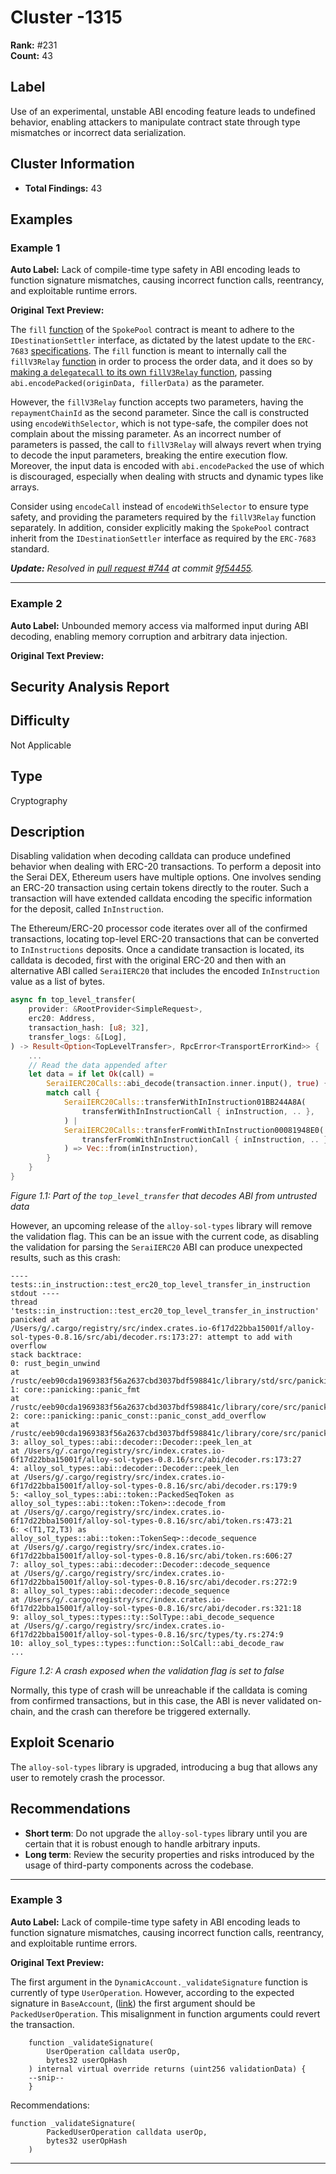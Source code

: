 # Cluster -1315

**Rank:** #231  
**Count:** 43  

## Label
Use of an experimental, unstable ABI encoding feature leads to undefined behavior, enabling attackers to manipulate contract state through type mismatches or incorrect data serialization.

## Cluster Information
- **Total Findings:** 43

## Examples

### Example 1

**Auto Label:** Lack of compile-time type safety in ABI encoding leads to function signature mismatches, causing incorrect function calls, reentrancy, and exploitable runtime errors.  

**Original Text Preview:**

The `fill` [function](https://github.com/across-protocol/contracts/blob/108be77c29a3861c64bdf66209ac6735a6a87090/contracts/SpokePool.sol#L988) of the `SpokePool` contract is meant to adhere to the `IDestinationSettler` interface, as dictated by the latest update to the `ERC-7683` [specifications](https://github.com/across-protocol/ERCs/blob/d975d7b4b58fa3d1aa6db1763935cfa2ab1444b1/ERCS/erc-7683.md). The `fill` function is meant to internally call the `fillV3Relay` [function](https://github.com/across-protocol/contracts/blob/108be77c29a3861c64bdf66209ac6735a6a87090/contracts/SpokePool.sol#L864) in order to process the order data, and it does so by [making a `delegatecall` to its own `fillV3Relay` function](https://github.com/across-protocol/contracts/blob/108be77c29a3861c64bdf66209ac6735a6a87090/contracts/SpokePool.sol#L998-L999), passing `abi.encodePacked(originData, fillerData)` as the parameter.

However, the `fillV3Relay` function accepts two parameters, having the `repaymentChainId` as the second parameter. Since the call is constructed using `encodeWithSelector`, which is not type-safe, the compiler does not complain about the missing parameter. As an incorrect number of parameters is passed, the call to `fillV3Relay` will always revert when trying to decode the input parameters, breaking the entire execution flow. Moreover, the input data is encoded with `abi.encodePacked` the use of which is discouraged, especially when dealing with structs and dynamic types like arrays.

Consider using `encodeCall` instead of `encodeWithSelector` to ensure type safety, and providing the parameters required by the `fillV3Relay` function separately. In addition, consider explicitly making the `SpokePool` contract inherit from the `IDestinationSettler` interface as required by the `ERC-7683` standard.

***Update:** Resolved in [pull request #744](https://github.com/across-protocol/contracts/pull/744) at commit [9f54455](https://github.com/across-protocol/contracts/pull/744/commits/9f5445571a98f13248a21acba3ac3fe40c737abd).*

---
### Example 2

**Auto Label:** Unbounded memory access via malformed input during ABI decoding, enabling memory corruption and arbitrary data injection.  

**Original Text Preview:**

## Security Analysis Report

## Difficulty
Not Applicable

## Type
Cryptography

## Description
Disabling validation when decoding calldata can produce undefined behavior when dealing with ERC-20 transactions. To perform a deposit into the Serai DEX, Ethereum users have multiple options. One involves sending an ERC-20 transaction using certain tokens directly to the router. Such a transaction will have extended calldata encoding the specific information for the deposit, called `InInstruction`.

The Ethereum/ERC-20 processor code iterates over all of the confirmed transactions, locating top-level ERC-20 transactions that can be converted to `InInstructions` deposits. Once a candidate transaction is located, its calldata is decoded, first with the original ERC-20 and then with an alternative ABI called `SeraiIERC20` that includes the encoded `InInstruction` value as a list of bytes.

```rust
async fn top_level_transfer(
    provider: &RootProvider<SimpleRequest>,
    erc20: Address,
    transaction_hash: [u8; 32],
    transfer_logs: &[Log],
) -> Result<Option<TopLevelTransfer>, RpcError<TransportErrorKind>> {
    ...
    // Read the data appended after
    let data = if let Ok(call) =
        SeraiIERC20Calls::abi_decode(transaction.inner.input(), true) {
        match call {
            SeraiIERC20Calls::transferWithInInstruction01BB244A8A(
                transferWithInInstructionCall { inInstruction, .. },
            ) |
            SeraiIERC20Calls::transferFromWithInInstruction00081948E0(
                transferFromWithInInstructionCall { inInstruction, .. },
            ) => Vec::from(inInstruction),
        }
    }
}
```

*Figure 1.1: Part of the `top_level_transfer` that decodes ABI from untrusted data*

However, an upcoming release of the `alloy-sol-types` library will remove the validation flag. This can be an issue with the current code, as disabling the validation for parsing the `SeraiIERC20` ABI can produce unexpected results, such as this crash:

```
---- tests::in_instruction::test_erc20_top_level_transfer_in_instruction stdout ----
thread 'tests::in_instruction::test_erc20_top_level_transfer_in_instruction' panicked at
/Users/g/.cargo/registry/src/index.crates.io-6f17d22bba15001f/alloy-sol-types-0.8.16/src/abi/decoder.rs:173:27: attempt to add with overflow
stack backtrace:
0: rust_begin_unwind
at /rustc/eeb90cda1969383f56a2637cbd3037bdf598841c/library/std/src/panicking.rs:665:5
1: core::panicking::panic_fmt
at /rustc/eeb90cda1969383f56a2637cbd3037bdf598841c/library/core/src/panicking.rs:74:14
2: core::panicking::panic_const::panic_const_add_overflow
at /rustc/eeb90cda1969383f56a2637cbd3037bdf598841c/library/core/src/panicking.rs:181:21
3: alloy_sol_types::abi::decoder::Decoder::peek_len_at
at /Users/g/.cargo/registry/src/index.crates.io-6f17d22bba15001f/alloy-sol-types-0.8.16/src/abi/decoder.rs:173:27
4: alloy_sol_types::abi::decoder::Decoder::peek_len
at /Users/g/.cargo/registry/src/index.crates.io-6f17d22bba15001f/alloy-sol-types-0.8.16/src/abi/decoder.rs:179:9
5: <alloy_sol_types::abi::token::PackedSeqToken as alloy_sol_types::abi::token::Token>::decode_from
at /Users/g/.cargo/registry/src/index.crates.io-6f17d22bba15001f/alloy-sol-types-0.8.16/src/abi/token.rs:473:21
6: <(T1,T2,T3) as alloy_sol_types::abi::token::TokenSeq>::decode_sequence
at /Users/g/.cargo/registry/src/index.crates.io-6f17d22bba15001f/alloy-sol-types-0.8.16/src/abi/token.rs:606:27
7: alloy_sol_types::abi::decoder::Decoder::decode_sequence
at /Users/g/.cargo/registry/src/index.crates.io-6f17d22bba15001f/alloy-sol-types-0.8.16/src/abi/decoder.rs:272:9
8: alloy_sol_types::abi::decoder::decode_sequence
at /Users/g/.cargo/registry/src/index.crates.io-6f17d22bba15001f/alloy-sol-types-0.8.16/src/abi/decoder.rs:321:18
9: alloy_sol_types::types::ty::SolType::abi_decode_sequence
at /Users/g/.cargo/registry/src/index.crates.io-6f17d22bba15001f/alloy-sol-types-0.8.16/src/types/ty.rs:274:9
10: alloy_sol_types::types::function::SolCall::abi_decode_raw
...
```

*Figure 1.2: A crash exposed when the validation flag is set to false*

Normally, this type of crash will be unreachable if the calldata is coming from confirmed transactions, but in this case, the ABI is never validated on-chain, and the crash can therefore be triggered externally.

## Exploit Scenario
The `alloy-sol-types` library is upgraded, introducing a bug that allows any user to remotely crash the processor.

## Recommendations
- **Short term**: Do not upgrade the `alloy-sol-types` library until you are certain that it is robust enough to handle arbitrary inputs.
- **Long term**: Review the security properties and risks introduced by the usage of third-party components across the codebase.

---
### Example 3

**Auto Label:** Lack of compile-time type safety in ABI encoding leads to function signature mismatches, causing incorrect function calls, reentrancy, and exploitable runtime errors.  

**Original Text Preview:**

The first argument in the `DynamicAccount._validateSignature` function is currently of type `UserOperation`. However, according to the expected signature in `BaseAccount`, ([link](https://github.com/thirdweb-dev/contracts/blob/389f9456571fe554d7a048d34806cbbe7b3ec909/contracts/prebuilts/account/utils/BaseAccount.sol#L68)) the first argument should be `PackedUserOperation`. This misalignment in function arguments could revert the transaction.

```solidity
    function _validateSignature(
        UserOperation calldata userOp,
        bytes32 userOpHash
    ) internal virtual override returns (uint256 validationData) {
    --snip--
    }
```

Recommendations:

```solidity
function _validateSignature(
        PackedUserOperation calldata userOp,
        bytes32 userOpHash
    )
```

---
